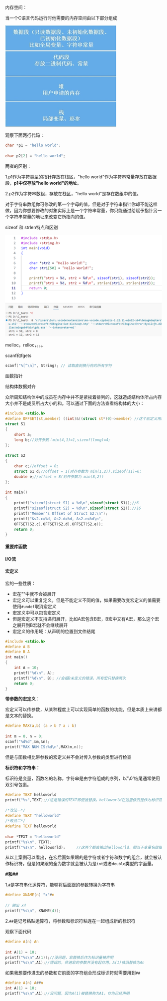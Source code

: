 内存空间：

当一个C语言代码运行时他需要的内存空间由以下部分组成

![内存区域](.\Picture\内存区域.png)

观察下面两行代码：

```c
char *p1 = "hello world";

char p2[2] = "hello world";
```

两者的区别：

1.p1作为字符类型的指针存放在栈区，"hello world"作为字符串常量存放在数据段，**p1中仅存放"hello world"的地址**。

2.p2作为字符串数组，存放在栈区，"hello world"是存在数组中的值。

对于字符串数组你可修改的第一个字母的值，但是对于字符串指针你却不能这样做，因为你想要修改的对象实际上是一个字符串常量，你只能通过给赋予指针另一个字符串常量的地址来改变它所指向的值。





sizeof 和 strlen特点和区别

![C+sizeof](.\Picture\C+sizeof.png)

melloc，relloc，。。。

scanf和fgets

```C
scanf("%[^\n]", String); // 读取直到换行符的所有字符
```







函数指针

结构体数据对齐

众所周知结构体中的成员在内存中并不是紧挨着排列的，这就造成结构体所占内存大小并不是成员所占大小的和。可以通过下面的方法查看结构体的大小：

```c
#include <stdio.h>
#define OFFSET(st,member) ((int)&((struct st*)0)->member) //这个宏定义用来查看结构成员相对于首地址的偏移量
struct S1
{
    short a;
    long b;//对齐参数：min(4,1)=1,sizeof(long)=4;
};

struct S2
{
    char c;//offset = 0;
    struct S1 d;//offset = 1(对齐参数为 min(1,2)),sizeof(s1)=6;
    double e;//offset = 8(对齐参数为 min(8,2))
};

int main()
{
    printf("sizeof(struct S1) = %d\n",sizeof(struct S1));//6
    printf("sizeof(struct S2) = %d\n",sizeof(struct S2));//16
    printf("Member's Offset of Struct S2:\n");
    printf("&s2.c=%d, &s2.d=%d, &s2.e=%d\n",
    OFFSET(S2,c),OFFSET(S2,d),OFFSET(S2,e));
    return 0;
}
```

#### 重要库函数

#### I/O流

#### 宏定义

宏的一些性质：

- 宏在""中就不会被展开
- 宏定义可以重复定义，但是不能定义不同的值，如果需要改变宏定义的值需要使用`#undef`取消宏定义
- 宏定义中可以包含宏定义
- 但是宏定义不支持递归展开，比如A宏包含B宏，B宏中又有A宏，那么这个宏之展开到B宏就不会继续展开
- 宏定义的作用域：从声明的位置到文件结尾

```c
#include <stdio.h>
#define A B
#define B A
int main()
{ 
    int A = 10;
    printf("%d\n", A);
    printf("%d\n", B); //会报B未定义的错误，所有宏只替换两次
    return 0;
}
```

**带参数的宏定义**：

宏定义可以传参数，从某种程度上可以实现简单的函数的功能，但是本质上来讲都是文本的替换。

```c
#define MAX(a,b) (a > b ? a : b) 

int m = 0, n = 0;
scanf("%d%d",&m,&n);
printf("MAX NUM IS:%d\n",MAX(m,n));
```

但是与函数相比带参数的宏定义并不会对传入参数的类型进行检查

**标识符和字符串：**

标识符是变量，函数名的名称，字符串是由字符组成的序列，以'\0'结尾通常使用双引号包裹。

```c++
#define TEXT helloworld 
printf("%s",TEXT);//这是错误的TEXT即使被替换，helloworld在这里依旧是作为标识符存在的

/*改法一*/
#define TEXT "helloworld"
/*改法二*/
#define TEXT helloworld 

char *TEXT = "helloworld"
printf("%s\n", TEXT);			
printf("%s\n", helloworld);		//这两个都会输出helloworld，相当于变量名给赋值了
```

从以上案例可以看出，在宏后面如果跟的是字符或者字符和数字的组合，就会被认作标识符，但是如果跟的全为数字就会被认为是`int`或者`double`类型的字面量。

**#和##**

1.`#`是字符串化运算符，能够将后面跟的参数转换为字符串

```c
#define XNAME(n) "x"#n

// 输出 x4
printf("%s\n", XNAME(4));
```

2.`##`是记号粘贴运算符，将参数和标识符粘连在一起组成新的标识符

观察下面代码

```c
#define A(n) An

int A(1) = 10;
printf("%s\n",A(1));//没问题，宏替换后作为标识量被声明
printf("%s\n",A1);//错误的，传进宏的参数并没有起作用，A(1)依旧替换为An

```

如果我想要传进去的参数和它前面的字符组合形成标识符就需要用到`##`

```c
#define A(n) A##n
int A(1) = 10;
printf("%s\n",A1);//没问题，因为A(1)被替换称为A1，作为已经声明
```

